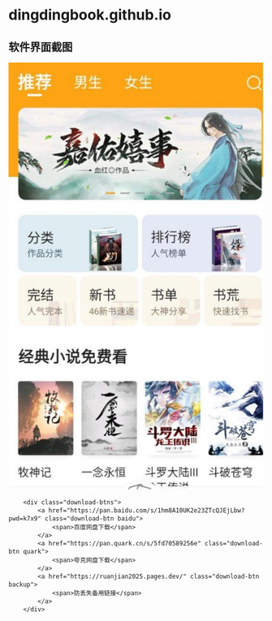 # dingdingbook.github.io

 <main class="container">
        <section class="screenshot">
            <h2>软件界面截图</h2>
            <!-- 请替换实际图片链接 -->
            <img src="dingding.jpg" alt="丁丁小说APP界面截图">
        </section>

        <div class="download-btns">
            <a href="https://pan.baidu.com/s/1hm8A10UK2e23ZTcQJEjLbw?pwd=k7x9" class="download-btn baidu">
                <span>百度网盘下载</span>
            </a>
            <a href="https://pan.quark.cn/s/5fd70589256e" class="download-btn quark">
                <span>夸克网盘下载</span>
            </a>
            <a href="https://ruanjian2025.pages.dev/" class="download-btn backup">
                <span>防丢失备用链接</span>
            </a>
        </div>
